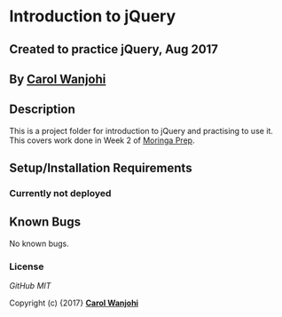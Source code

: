 # Introduction to jQuery

## Created to practice jQuery, Aug 2017

## By **[Carol Wanjohi](https://github.com/carolwanjohi)**

## Description

This is a project folder for introduction to jQuery and practising to use it. This covers work done in Week 2 of [Moringa Prep](http://moringaschool.com/prep/).

## Setup/Installation Requirements

### Currently not deployed

## Known Bugs

No known bugs.

### License

_GitHub MIT_

Copyright (c) {2017} **[Carol Wanjohi](https://github.com/carolwanjohi)**
